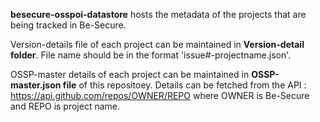 
**besecure-osspoi-datastore**
hosts the metadata of the projects that are being tracked in Be-Secure. 


Version-details file of each project can be maintained in  **Version-detail folder**.
File name should be in the format 'issue#-projectname.json'.


OSSP-master details of each project can be maintained in **OSSP-master.json file** of this repositoey.
Details can be fetched from the API : https://api.github.com/repos/OWNER/REPO where OWNER is Be-Secure and REPO is project name.
